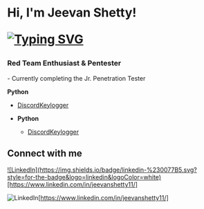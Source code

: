 <h1>Hi, I'm Jeevan Shetty! <br/>
   
[![Typing SVG](https://readme-typing-svg.herokuapp.com?font=courier+new&color=0BF700&lines=a.k.a+M4s00m)](https://git.io/typing-svg)

<h3>Red Team Enthusiast & Pentester</h3>    
   - Currently completing the Jr. Penetration Tester  

<b>Python</b>
  - [DiscordKeylogger](https://github.com/M4SOOM/DiscordKeyLogger)
 

- <b>Python</b>
  - [DiscordKeylogger](https://github.com/M4SOOM/DiscordKeyLogger)



<h2> Connect with me</h2>

<div class="badge-base LI-profile-badge" data-locale="en_US" data-size="medium" data-theme="dark" data-type="VERTICAL" data-vanity="jeevanshetty11" data-version="v1"><a class="badge-base__link LI-simple-link" href="https://in.linkedin.com/in/jeevanshetty11?trk=profile-badge">![LinkedIn](https://img.shields.io/badge/linkedin-%230077B5.svg?style=for-the-badge&logo=linkedin&logoColor=white)[https://www.linkedin.com/in/jeevanshetty11/]</a></div>
              

![LinkedIn](https://img.shields.io/badge/linkedin-%230077B5.svg?style=for-the-badge&logo=linkedin&logoColor=white)[https://www.linkedin.com/in/jeevanshetty11/]



